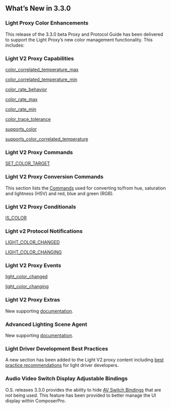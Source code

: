 ## What’s New in 3.3.0
### Light Proxy Color Enhancements
This release of the 3.3.0 beta Proxy and Protocol Guide has been delivered to support the Light Proxy’s new color management functionality. This includes:

### Light V2 Proxy Capabilities
[color\_correlated\_temperature\_max][1]

[color\_correlated\_temperature\_min][2]

[color\_rate\_behavior][3]

[color\_rate\_max][4]

[color\_rate\_min][5]

[color\_trace\_tolerance][6]

[supports\_color][7]

[supports\_color\_correlated\_temperature][8]


### Light V2 Proxy Commands

[SET\_COLOR\_TARGET][9]


### Light V2 Proxy Conversion Commands

This section lists the [Commands][10] used for converting to/from hue, saturation and lightness (HSV) and red, blue and green (RGB).


### Light V2 Proxy Conditionals
[IS\_COLOR][11]

### Light v2 Protocol Notifications
[LIGHT\_COLOR\_CHANGED][12]

[LIGHT\_COLOR\_CHANGING][13]


### Light V2 Proxy Events
[light\_color\_changed][14]

[light\_color\_changing][15]


### Light V2 Proxy Extras

New supporting [documentation][16].


### Advanced Lighting Scene Agent 
 
New supporting [documentation][17].

### Light Driver Development Best Practices
A new section has been added to the Light V2 proxy content including [best practice recommendations][18] for light driver developers.

### Audio Video Switch Display Adjustable Bindings

O.S. releases 3.3.0 provides the ability to hide [AV Switch Bindings][19] that are not being used. This feature has been provided to better manage the UI display within ComposerPro.



[1]:	https://snap-one.github.io/docs-driverworks-proxyprotocol/#light-v2-capabilities-color_correlated_temperature_max
[2]:	https://snap-one.github.io/docs-driverworks-proxyprotocol/#light-v2-capabilities-color_correlated_temperature_min
[3]:	https://snap-one.github.io/docs-driverworks-proxyprotocol/#light-v2-capabilities-color_rate_behavior
[4]:	https://snap-one.github.io/docs-driverworks-proxyprotocol/#light-v2-capabilities-color_rate_max
[5]:	https://snap-one.github.io/docs-driverworks-proxyprotocol/#light-v2-capabilities-color_rate_min
[6]:	https://snap-one.github.io/docs-driverworks-proxyprotocol/#light-v2-capabilities-color_trace_tolerance
[7]:	https://snap-one.github.io/docs-driverworks-proxyprotocol/#light-v2-capabilities-supports_color
[8]:	https://snap-one.github.io/docs-driverworks-proxyprotocol/#light-v2-capabilities-supports_color_correlated_temperature
[9]:	https://snap-one.github.io/docs-driverworks-proxyprotocol/#light-v2-commands-set_color_target
[10]:	https://snap-one.github.io/docs-driverworks-proxyprotocol/#light-v2-conversion-commands
[11]:	https://snap-one.github.io/docs-driverworks-proxyprotocol/#light-v2-conditionals
[12]:	https://snap-one.github.io/docs-driverworks-proxyprotocol/#light-v2-protocol-notifications-light_color_changed
[13]:	https://snap-one.github.io/docs-driverworks-proxyprotocol/#light-v2-protocol-notifications-light_color_changing
[14]:	https://snap-one.github.io/docs-driverworks-proxyprotocol/#light-v2-events
[15]:	https://snap-one.github.io/docs-driverworks-proxyprotocol/#light-v2-events
[16]:	https://snap-one.github.io/docs-driverworks-proxyprotocol/#light-v2-extras-interface-library
[17]:	https://snap-one.github.io/docs-driverworks-proxyprotocol/#advanced-lighting-scene-agent
[18]:	https://snap-one.github.io/docs-driverworks-proxyprotocol/#light-driver-development-best-practices
[19]:	https://snap-one.github.io/docs-driverworks-proxyprotocol/#display-adjustable-av-switch-bindings